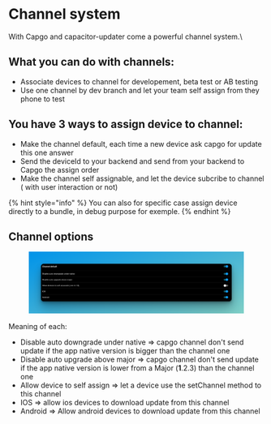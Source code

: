 # Channel system

With Capgo and capacitor-updater come a powerful channel system.\


## What you can do with channels:

* Associate devices to channel for developement, beta test or AB testing
* Use one channel by dev branch and let your team self assign from they phone to test



## You have 3 ways to assign device to channel:

* Make the channel default, each time a new device ask capgo for update this one answer
* Send the deviceId to your backend and send from your backend to Capgo the assign order
* Make the channel self assignable, and let the device subcribe to channel ( with user interaction or not)

{% hint style="info" %}
You can also for specific case assign device directly to a bundle, in debug purpose for exemple.
{% endhint %}

## Channel options

<figure><img src="../.gitbook/assets/image (1).png" alt=""><figcaption></figcaption></figure>

Meaning of each:

* Disable auto downgrade under native => capgo channel don't send update if the app native version is bigger than the channel one
* Disable auto upgrade above major => capgo channel don't send update if the app native version is lower from a Major (**1**.2.3) than the channel one
* Allow device to self assign => let a device use the setChannel method to this channel
* IOS => allow ios devices to download update from this channel
* Android => Allow android devices to download update from this channel

